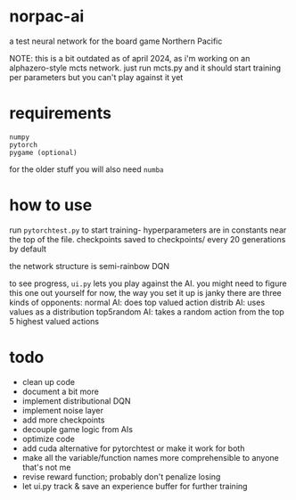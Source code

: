 # norpac-ai
a test neural network for the board game Northern Pacific

NOTE: this is a bit outdated as of april 2024, as i'm working on an alphazero-style mcts network. just run mcts.py and it should start training per parameters but you can't play against it yet


# requirements
```
numpy
pytorch
pygame (optional)
```
for the older stuff you will also need `numba`

# how to use
run `pytorchtest.py` to start training- hyperparameters are in constants near the top of the file.
checkpoints saved to checkpoints/ every 20 generations by default

the network structure is semi-rainbow DQN

to see progress, `ui.py` lets you play against the AI. you might need to figure this one out yourself for now, the way you set it up is janky
there are three kinds of opponents:
normal AI: does top valued action
distrib AI: uses values as a distribution
top5random AI: takes a random action from the top 5 highest valued actions


# todo
- clean up code
- document a bit more
- implement distributional DQN
- implement noise layer
- add more checkpoints
- decouple game logic from AIs
- optimize code
- add cuda alternative for pytorchtest or make it work for both
- make all the variable/function names more comprehensible to anyone that's not me
- revise reward function; probably don't penalize losing
- let ui.py track & save an experience buffer for further training
